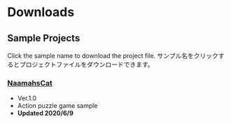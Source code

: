 # Downloads

## Sample Projects

Click the sample name to download the project file.
サンプル名をクリックするとプロジェクトファイルをダウンロードできます。

### <a href="downloads/samples/NaamahsCat.x8proj" download="NaamahsCat.x8proj">NaamahsCat</a>
- Ver.1.0
- Action puzzle game sample
- **Updated 2020/6/9**

